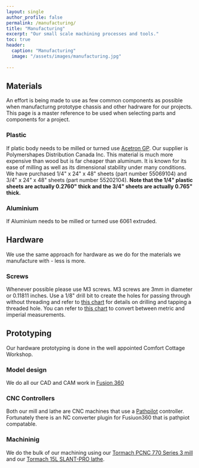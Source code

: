 ```yaml
---
layout: single
author_profile: false
permalink: /manufacturing/
title: "Manufacturing"
excerpt: "Our small scale machining processes and tools."
toc: true
header:
  caption: "Manufacturing"
  image: "/assets/images/manufacturing.jpg"
  
---
```


## Materials
An effort is being made to use as few common components as possible when manufacturng prototype chassis and other 
hadrware for our projects. This page is a master reference to be used when selecting parts and components for a project.

### Plastic
If  platic body needs to be milled or turned use 
<a href="https://www.goindustrial.ca/index.php/en/technical-product-catalogue/23/15/plastics/mechanical-plastics/acetron-gp-detail">
Acetron GP</a>.  Our supplier is Polymershapes Distribution Canada Inc. This material is much more expensive than wood but is far 
cheaper than aluminum. It is known for its ease of milling as well as its dimensional stability under many conditions. We have purchased 
1/4" x 24" x 48" sheets (part number 55069104) and 3/4" x 24" x 48" sheets (part number 55202104). <b>Note that the 1/4" plastic sheets 
are actually 0.2760" thick and the 3/4" sheets are actually 0.765" thick.</b>

### Aluminium
If Aluminium needs to be milled or turned use 6061 extruded.

## Hardware
We use the same approach for hardware as we do for the materials we manufacture with - less is more.

### Screws
Whenever possible please use M3 screws. M3 screws are 3mm in diameter or 0.11811 inches. Use a 1/8" drill bit to create the holes 
for passing through without threading and refer to <a href="https://www.boltdepot.com/fastener-information/metric-tap-drill-size.aspx">
this chart</a> for details on drilling and tapping a threaded hole. You can refer to 
<a href="https://www.jansjewells.com/content.php?content_id=1003">this chart</a> to convert between metric and imperial measurements.

## Prototyping
Our hardware prototyping is done in the well appointed Comfort Cottage Workshop. 

### Model design
We do all our CAD and CAM work in <a href="https://www.autodesk.com/products/fusion-360/overview">Fusion 360</a>

### CNC Controllers
Both our mill and lathe are CNC machines that use a <a href="https://tormach.com/pathpilot.html">Pathpilot</a> controller. 
Fortunately there is an NC converter plugin for Fusiuon360 that is pathpiot compatable.  

### Machininig
We do the bulk of our machining using our 
<a href="https://tormach.com/support/mill/pcnc-770-series-3-documents/pcnc-770-maintenance-documents/">
Tormach PCNC 770 Series 3 mill</a> and our <a href="https://tormach.com/support/lathe/15l-slant-pro-lathe-documents">
Tormach 15L SLANT-PRO lathe</a>.
